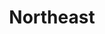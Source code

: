 ---
layout: default
title: Northeast
desc: "Discover the resorts that skiers and riders are most passionate about in North America."
section_id: snow
resions: north-east
permalink: "/winners/northeast/snow/"
---